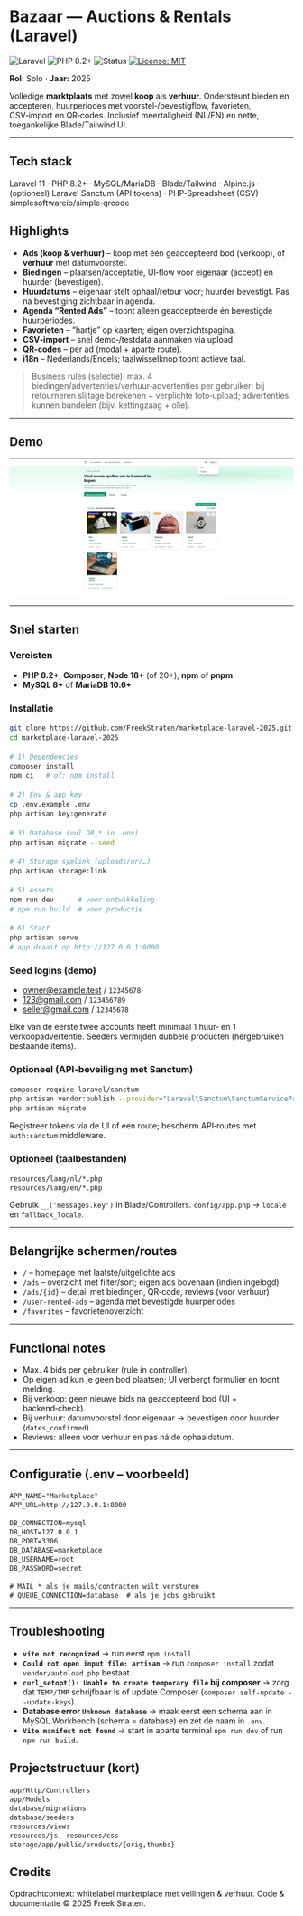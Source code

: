 # Bazaar — Auctions & Rentals (Laravel)

![Laravel](https://img.shields.io/badge/Laravel-11-red?logo=laravel&logoColor=white)
![PHP 8.2+](https://img.shields.io/badge/PHP-8.2%2B-777BB4?logo=php&logoColor=white)
![Status](https://img.shields.io/badge/status-archived-inactive)
[![License: MIT](https://img.shields.io/badge/License-MIT-green.svg)](./LICENSE)

**Rol:** Solo · **Jaar:** 2025

Volledige **marktplaats** met zowel **koop** als **verhuur**. Ondersteunt bieden en accepteren, huurperiodes met voorstel‑/bevestigflow, favorieten, CSV‑import en QR‑codes. Inclusief meertaligheid (NL/EN) en nette, toegankelijke Blade/Tailwind UI.

---

## Tech stack
Laravel 11 · PHP 8.2+ · MySQL/MariaDB · Blade/Tailwind · Alpine.js · (optioneel) Laravel Sanctum (API tokens) · PHP‑Spreadsheet (CSV) · simplesoftwareio/simple‑qrcode

## Highlights
- **Ads (koop & verhuur)** – koop met één geaccepteerd bod (verkoop), of **verhuur** met datumvoorstel.
- **Biedingen** – plaatsen/acceptatie, UI‑flow voor eigenaar (accept) en huurder (bevestigen).
- **Huurdatums** – eigenaar stelt ophaal/retour voor; huurder bevestigt. Pas na bevestiging zichtbaar in agenda.
- **Agenda “Rented Ads”** – toont alleen geaccepteerde én bevestigde huurperiodes.
- **Favorieten** – “hartje” op kaarten; eigen overzichtspagina.
- **CSV‑import** – snel demo‑/testdata aanmaken via upload.
- **QR‑codes** – per ad (modal + aparte route).
- **i18n** – Nederlands/Engels; taalwisselknop toont actieve taal.

> Business rules (selectie): max. 4 biedingen/advertenties/verhuur‑advertenties per gebruiker; bij retourneren slijtage berekenen + verplichte foto‑upload; advertenties kunnen bundelen (bijv. kettingzaag + olie).

---

## Demo
![Screens](docs/demo.gif)

---

## Snel starten

### Vereisten
- **PHP 8.2+**, **Composer**, **Node 18+** (of 20+), **npm** of **pnpm**
- **MySQL 8+** of **MariaDB 10.6+**

### Installatie
```bash
git clone https://github.com/FreekStraten/marketplace-laravel-2025.git
cd marketplace-laravel-2025

# 1) Dependencies
composer install
npm ci   # of: npm install

# 2) Env & app key
cp .env.example .env
php artisan key:generate

# 3) Database (vul DB_* in .env)
php artisan migrate --seed

# 4) Storage symlink (uploads/qr/…)
php artisan storage:link

# 5) Assets
npm run dev      # voor ontwikkeling
# npm run build  # voor productie

# 6) Start
php artisan serve
# app draait op http://127.0.0.1:8000
```

### Seed logins (demo)
- owner@example.test / `12345678`
- 123@gmail.com / `123456789`
- seller@gmail.com / `12345678`

Elke van de eerste twee accounts heeft minimaal 1 huur‑ en 1 verkoopadvertentie. Seeders vermijden dubbele producten (hergebruiken bestaande items).

### Optioneel (API‑beveiliging met Sanctum)
```bash
composer require laravel/sanctum
php artisan vendor:publish --provider="Laravel\Sanctum\SanctumServiceProvider"
php artisan migrate
```
Registreer tokens via de UI of een route; bescherm API‑routes met `auth:sanctum` middleware.

### Optioneel (taalbestanden)
```
resources/lang/nl/*.php
resources/lang/en/*.php
```
Gebruik `__('messages.key')` in Blade/Controllers. `config/app.php` → `locale` en `fallback_locale`.

---

## Belangrijke schermen/routes
- `/` – homepage met laatste/uitgelichte ads
- `/ads` – overzicht met filter/sort; eigen ads bovenaan (indien ingelogd)
- `/ads/{id}` – detail met biedingen, QR‑code, reviews (voor verhuur)
- `/user-rented-ads` – agenda met bevestigde huurperiodes
- `/favorites` – favorietenoverzicht

---

## Functional notes
- Max. 4 bids per gebruiker (rule in controller).
- Op eigen ad kun je geen bod plaatsen; UI verbergt formulier en toont melding.
- Bij verkoop: geen nieuwe bids na geaccepteerd bod (UI + backend‑check).
- Bij verhuur: datumvoorstel door eigenaar → bevestigen door huurder (`dates_confirmed`).
- Reviews: alleen voor verhuur en pas ná de ophaaldatum.

---

## Configuratie (.env – voorbeeld)
```env
APP_NAME="Marketplace"
APP_URL=http://127.0.0.1:8000

DB_CONNECTION=mysql
DB_HOST=127.0.0.1
DB_PORT=3306
DB_DATABASE=marketplace
DB_USERNAME=root
DB_PASSWORD=secret

# MAIL_* als je mails/contracten wilt versturen
# QUEUE_CONNECTION=database  # als je jobs gebruikt
```

---

## Troubleshooting

- **`vite not recognized`** → run eerst `npm install`.
- **`Could not open input file: artisan`** → run `composer install` zodat `vendor/autoload.php` bestaat.
- **`curl_setopt(): Unable to create temporary file` bij composer** → zorg dat `TEMP/TMP` schrijfbaar is of update Composer (`composer self-update --update-keys`).
- **Database error `Unknown database`** → maak eerst een schema aan in MySQL Workbench (schema = database) en zet de naam in `.env`.
- **`Vite manifest not found`** → start in aparte terminal `npm run dev` of run `npm run build`.

## Projectstructuur (kort)
```
app/Http/Controllers
app/Models
database/migrations
database/seeders
resources/views
resources/js, resources/css
storage/app/public/products/{orig,thumbs}
```


## Credits
Opdrachtcontext: whitelabel marketplace met veilingen & verhuur. Code & documentatie © 2025 Freek Straten.
